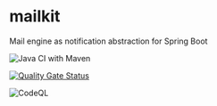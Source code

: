 # mailkit
Mail engine as notification abstraction for Spring Boot

![Java CI with Maven](https://github.com/hdsdi3g/mailkit/workflows/Java%20CI%20with%20Maven/badge.svg)

[![Quality Gate Status](https://sonarcloud.io/api/project_badges/measure?project=hdsdi3g_mailkit&metric=alert_status)](https://sonarcloud.io/dashboard?id=hdsdi3g_mailkit)

![CodeQL](https://github.com/hdsdi3g/mailkit/workflows/CodeQL/badge.svg)

